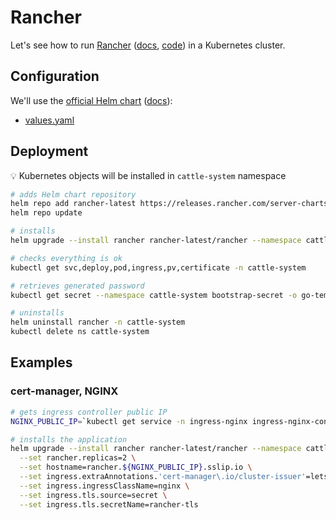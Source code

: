 # Rancher

Let's see how to run [Rancher](https://www.rancher.com/) ([docs](https://docs.ranchermanager.rancher.io/), [code](https://github.com/rancher/rancher)) in a Kubernetes cluster.

## Configuration

We'll use the [official Helm chart](https://github.com/rancher/rancher/tree/release/v2.12/chart) ([docs](https://ranchermanager.docs.rancher.com/getting-started/installation-and-upgrade/install-upgrade-on-a-kubernetes-cluster)):

- [values.yaml](https://github.com/rancher/rancher/blob/release/v2.12/chart/values.yaml)

## Deployment

💡 Kubernetes objects will be installed in `cattle-system` namespace

```bash
# adds Helm chart repository
helm repo add rancher-latest https://releases.rancher.com/server-charts/latest
helm repo update

# installs
helm upgrade --install rancher rancher-latest/rancher --namespace cattle-system --create-namespace

# checks everything is ok
kubectl get svc,deploy,pod,ingress,pv,certificate -n cattle-system

# retrieves generated password
kubectl get secret --namespace cattle-system bootstrap-secret -o go-template='{{ .data.bootstrapPassword|base64decode}}{{ "\n" }}'

# uninstalls
helm uninstall rancher -n cattle-system
kubectl delete ns cattle-system
```

## Examples

### cert-manager, NGINX

```bash
# gets ingress controller public IP
NGINX_PUBLIC_IP=`kubectl get service -n ingress-nginx ingress-nginx-controller --output jsonpath='{.status.loadBalancer.ingress[0].ip}'`

# installs the application
helm upgrade --install rancher rancher-latest/rancher --namespace cattle-system --create-namespace \
  --set rancher.replicas=2 \
  --set hostname=rancher.${NGINX_PUBLIC_IP}.sslip.io \
  --set ingress.extraAnnotations.'cert-manager\.io/cluster-issuer'=letsencrypt-prod \
  --set ingress.ingressClassName=nginx \
  --set ingress.tls.source=secret \
  --set ingress.tls.secretName=rancher-tls
```
